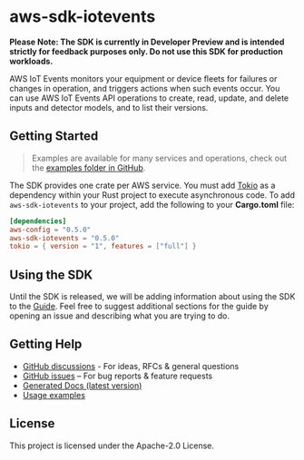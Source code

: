 # aws-sdk-iotevents

**Please Note: The SDK is currently in Developer Preview and is intended strictly for
feedback purposes only. Do not use this SDK for production workloads.**

AWS IoT Events monitors your equipment or device fleets for failures or changes in operation, and triggers actions when such events occur. You can use AWS IoT Events API operations to create, read, update, and delete inputs and detector models, and to list their versions.

## Getting Started

> Examples are available for many services and operations, check out the
> [examples folder in GitHub](https://github.com/awslabs/aws-sdk-rust/tree/main/examples).

The SDK provides one crate per AWS service. You must add [Tokio](https://crates.io/crates/tokio)
as a dependency within your Rust project to execute asynchronous code. To add `aws-sdk-iotevents` to
your project, add the following to your **Cargo.toml** file:

```toml
[dependencies]
aws-config = "0.5.0"
aws-sdk-iotevents = "0.5.0"
tokio = { version = "1", features = ["full"] }
```

## Using the SDK

Until the SDK is released, we will be adding information about using the SDK to the
[Guide](https://github.com/awslabs/aws-sdk-rust/blob/main/Guide.md). Feel free to suggest
additional sections for the guide by opening an issue and describing what you are trying to do.

## Getting Help

* [GitHub discussions](https://github.com/awslabs/aws-sdk-rust/discussions) - For ideas, RFCs & general questions
* [GitHub issues](https://github.com/awslabs/aws-sdk-rust/issues/new/choose) – For bug reports & feature requests
* [Generated Docs (latest version)](https://awslabs.github.io/aws-sdk-rust/)
* [Usage examples](https://github.com/awslabs/aws-sdk-rust/tree/main/examples)

## License

This project is licensed under the Apache-2.0 License.

